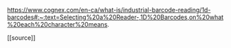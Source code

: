  https://www.cognex.com/en-ca/what-is/industrial-barcode-reading/1d-barcodes#:~:text=Selecting%20a%20Reader-,1D%20Barcodes,on%20what%20each%20character%20means.


[[source]]
